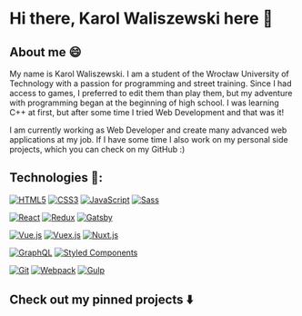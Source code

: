 # Hi there, Karol Waliszewski here 👋

## About me 😄
My name is Karol Waliszewski. I am a student of the Wrocław University of Technology with a passion for programming and street training. Since I had access to games, I preferred to edit them than play them, but my adventure with programming began at the beginning of high school. I was learning C++ at first, but after some time I tried Web Development and that was it! 

I am currently working as Web Developer and create many advanced web applications at my job. If I have some time I also work on my personal side projects, which you can check on my GitHub :)

## Technologies :wrench::

[![HTML5](https://img.shields.io/badge/-HTML5-E34F26?style=flat-square&logo=html5&logoColor=white)]()
[![CSS3](https://img.shields.io/badge/-CSS3-1572B6?style=flat-square&logo=css3)]()
[![JavaScript](https://img.shields.io/badge/-JavaScript-yellow?style=flat-square&logo=javascript&logoColor=white)]()
[![Sass](https://img.shields.io/badge/-Sass-pink?style=flat-square&logo=Sass)]()

[![React](https://img.shields.io/badge/-React-61dafb?style=flat-square&logo=react&logoColor=white)]()
[![Redux](https://img.shields.io/badge/-Redux-black?style=flat-square&logo=Redux&logoColor=pink)]()
[![Gatsby](https://img.shields.io/badge/-Gatsby-purple?style=flat-square&logo=Gatsby&logoColor=white)]()

[![Vue.js](https://img.shields.io/badge/-Vue-34495E?style=flat-square&logo=Vue.js)]()
[![Vuex.js](https://img.shields.io/badge/-VueX-41B883?style=flat-square&logo=Vue.js&logoColor=34495E)]()
[![Nuxt.js](https://img.shields.io/badge/-Nuxt.js-black?style=flat-square&logo=Nuxt.js)]()

[![GraphQL](https://img.shields.io/badge/-GraphQL-E10098?style=flat-square&logo=graphql)]()
[![Styled Components](https://img.shields.io/badge/-StyledComponents-orange?style=flat-square&logo=Styled-Components&logoColor=white)]()

[![Git](https://img.shields.io/badge/-Git-black?style=flat-square&logo=git)]()
[![Webpack](https://img.shields.io/badge/-Webpack-blue?style=flat-square&logo=Webpack&logoColor=white)]()
[![Gulp](https://img.shields.io/badge/-Gulp-cf4647?style=flat-square&logo=Gulp&logoColor=white)]()

## Check out my pinned projects :arrow_down:
